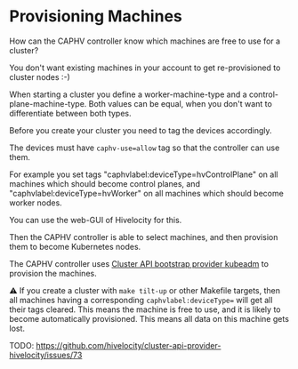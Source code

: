 # Provisioning Machines

How can the CAPHV controller know which machines are free to use for a cluster?

You don't want existing machines in your account to get re-provisioned to cluster nodes :-)

When starting a cluster you define a worker-machine-type and a control-plane-machine-type. Both values can be equal, when you don't want to differentiate between both types.

Before you create your cluster you need to tag the devices accordingly.

The devices must have `caphv-use=allow` tag so that the controller can use them.

For example you set tags "caphvlabel:deviceType=hvControlPlane" on all machines which should become control planes, and "caphvlabel:deviceType=hvWorker" on all machines which should become worker nodes.

You can use the web-GUI of Hivelocity for this.

Then the CAPHV controller is able to select machines, and then provision them to become Kubernetes nodes.

The CAPHV controller uses [Cluster API bootstrap provider kubeadm](https://cluster-api.sigs.k8s.io/tasks/bootstrap/kubeadm-bootstrap.html) to provision the machines.

:warning: If you create a cluster with `make tilt-up` or other Makefile targets, then all machines having a
corresponding `caphvlabel:deviceType=` will get all their tags cleared. This means the machine is free to use,
and it is likely to become automatically provisioned. This means all data on this machine gets lost.

TODO: https://github.com/hivelocity/cluster-api-provider-hivelocity/issues/73
